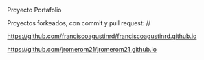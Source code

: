 Proyecto Portafolio 

Proyectos forkeados, con commit y pull request: //

https://github.com/franciscoagustinrd/franciscoagustinrd.github.io

https://github.com/jromerom21/jromerom21.github.io
